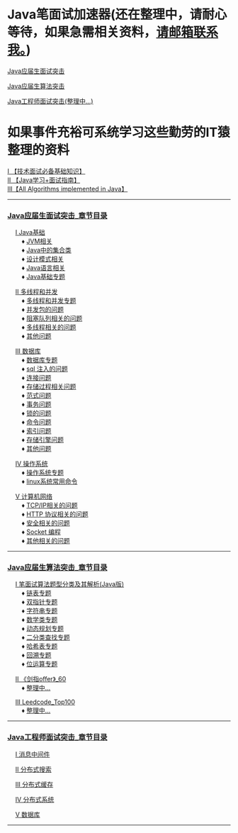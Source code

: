 # Java笔面试加速器(还在整理中，请耐心等待，如果急需相关资料，[请邮箱联系我。](./notes/待整理.md))
<a href="#1">Java应届生面试突击</a> <br>

<a href="#2">Java应届生算法突击</a> <br>

<a href="#3">Java工程师面试突击(整理中...)</a> <br>


# 如果事件充裕可系统学习这些勤劳的IT猿整理的资料
[I  【技术面试必备基础知识】](https://github.com/CyC2018/CS-Notes) <br>
[II 【Java学习+面试指南】](https://github.com/Snailclimb/JavaGuide) <br>
[III【All Algorithms implemented in Java】](https://github.com/TheAlgorithms/Java) <br>

---

### <a href="./Java应届生面试突击_目录.md/#1">Java应届生面试突击_章节目录</a> <br>
&ensp;&ensp; <a href="./Java应届生面试突击_目录.md/#11">I Java基础</a> <br>
&ensp;&ensp;&ensp;&ensp; ♦ <a href="./Java应届生面试突击_目录.md/#111">JVM相关</a> <br>
&ensp;&ensp;&ensp;&ensp; ♦ <a href="./Java应届生面试突击_目录.md/#112">Java中的集合类</a> <br>
&ensp;&ensp;&ensp;&ensp; ♦ <a href="./Java应届生面试突击_目录.md/#113">设计模式相关</a> <br>
&ensp;&ensp;&ensp;&ensp; ♦ <a href="./Java应届生面试突击_目录.md/#114">Java语言相关</a> <br>
&ensp;&ensp;&ensp;&ensp; ♦ <a href="./Java应届生面试突击_目录.md/#115">Java基础专题</a> <br>

&ensp;&ensp; <a href="./Java应届生面试突击_目录.md/#12">II 多线程和并发</a> <br>
&ensp;&ensp;&ensp;&ensp; ♦ <a href="./Java应届生面试突击_目录.md/#121">多线程和并发专题</a> <br>
&ensp;&ensp;&ensp;&ensp; ♦ <a href="./Java应届生面试突击_目录.md/#122">并发包的问题</a> <br>
&ensp;&ensp;&ensp;&ensp; ♦ <a href="./Java应届生面试突击_目录.md/#123">阻塞队列相关的问题</a> <br>
&ensp;&ensp;&ensp;&ensp; ♦ <a href="./Java应届生面试突击_目录.md/#124">多线程相关的问题</a> <br>
&ensp;&ensp;&ensp;&ensp; ♦ <a href="./Java应届生面试突击_目录.md/#125">其他问题</a> <br>

&ensp;&ensp;  <a href="./Java应届生面试突击_目录.md/#13">III 数据库</a> <br>
&ensp;&ensp;&ensp;&ensp; ♦ <a href="./Java应届生面试突击_目录.md/#131">数据库专题</a> <br>
&ensp;&ensp;&ensp;&ensp; ♦ <a href="./Java应届生面试突击_目录.md/#132">sql 注入的问题</a> <br>
&ensp;&ensp;&ensp;&ensp; ♦ <a href="./Java应届生面试突击_目录.md/#133">连接问题</a> <br>
&ensp;&ensp;&ensp;&ensp; ♦ <a href="./Java应届生面试突击_目录.md/#134">存储过程相关问题</a> <br>
&ensp;&ensp;&ensp;&ensp; ♦ <a href="./Java应届生面试突击_目录.md/#135">范式问题</a> <br>
&ensp;&ensp;&ensp;&ensp; ♦ <a href="./Java应届生面试突击_目录.md/#136">事务问题</a> <br>
&ensp;&ensp;&ensp;&ensp; ♦ <a href="./Java应届生面试突击_目录.md/#137">锁的问题</a> <br>
&ensp;&ensp;&ensp;&ensp; ♦ <a href="./Java应届生面试突击_目录.md/#138">命令问题</a> <br>
&ensp;&ensp;&ensp;&ensp; ♦ <a href="./Java应届生面试突击_目录.md/#139">索引问题</a> <br>
&ensp;&ensp;&ensp;&ensp; ♦ <a href="./Java应届生面试突击_目录.md/#1310">存储引擎问题</a> <br>
&ensp;&ensp;&ensp;&ensp; ♦ <a href="./Java应届生面试突击_目录.md/#1311">其他问题</a> <br>

&ensp;&ensp;  <a href="./Java应届生面试突击_目录.md/#14">IV 操作系统</a> <br> 
&ensp;&ensp;&ensp;&ensp; ♦ <a href="./Java应届生面试突击_目录.md/#141">操作系统专题</a> <br>
&ensp;&ensp;&ensp;&ensp; ♦ <a href="./Java应届生面试突击_目录.md/#142">linux系统常用命令</a> <br>

&ensp;&ensp;  <a href="./Java应届生面试突击_目录.md/#15">V 计算机网络</a> <br>
&ensp;&ensp;&ensp;&ensp; ♦ <a href="./Java应届生面试突击_目录.md/#151">TCP/IP相关的问题</a> <br>
&ensp;&ensp;&ensp;&ensp; ♦ <a href="./Java应届生面试突击_目录.md/#152">HTTP 协议相关的问题</a> <br>
&ensp;&ensp;&ensp;&ensp; ♦ <a href="./Java应届生面试突击_目录.md/#153">安全相关的问题</a> <br>
&ensp;&ensp;&ensp;&ensp; ♦ <a href="./Java应届生面试突击_目录.md/#154">Socket 编程</a> <br>
&ensp;&ensp;&ensp;&ensp; ♦ <a href="./Java应届生面试突击_目录.md/#155">其他相关的问题</a> <br>

---

### <a href="./Java应届生算法突击_目录.md/#2">Java应届生算法突击_章节目录</a> <br>
&ensp;&ensp;  <a href="./Java应届生算法突击_目录.md/#21">I 笔面试算法题型分类及其解析(Java版)</a> <br> 
&ensp;&ensp;&ensp;&ensp; ♦ <a href="./Java应届生算法突击_目录.md/#211">链表专题</a> <br>
&ensp;&ensp;&ensp;&ensp; ♦ <a href="./Java应届生算法突击_目录.md/#212">双指针专题</a> <br>
&ensp;&ensp;&ensp;&ensp; ♦ <a href="./Java应届生算法突击_目录.md/#213">字符串专题</a> <br>
&ensp;&ensp;&ensp;&ensp; ♦ <a href="./Java应届生算法突击_目录.md/#214">数学类专题</a> <br>
&ensp;&ensp;&ensp;&ensp; ♦ <a href="./Java应届生算法突击_目录.md/#215">动态规划专题</a> <br>
&ensp;&ensp;&ensp;&ensp; ♦ <a href="./Java应届生算法突击_目录.md/#216">二分类查找专题</a> <br>
&ensp;&ensp;&ensp;&ensp; ♦ <a href="./Java应届生算法突击_目录.md/#217">哈希表专题</a> <br>
&ensp;&ensp;&ensp;&ensp; ♦ <a href="./Java应届生算法突击_目录.md/#218">回溯专题</a> <br>
&ensp;&ensp;&ensp;&ensp; ♦ <a href="./Java应届生算法突击_目录.md/#219">位运算专题</a> <br>

&ensp;&ensp;  <a href="./Java应届生算法突击_目录.md/#22">II 《剑指offer》_60</a> <br> 
&ensp;&ensp;&ensp;&ensp; ♦ <a href="#221">整理中...</a> <br>

&ensp;&ensp;  <a href="./Java应届生算法突击_目录.md/#23">III Leedcode_Top100</a> <br> 
&ensp;&ensp;&ensp;&ensp; ♦ <a href="./Java应届生算法突击_目录.md#231">整理中...</a> <br>

---

### <a href="./Java工程师面试突击_目录.md/#3">Java工程师面试突击_章节目录</a> <br>

&ensp;&ensp;  <a href="./Java工程师面试突击_目录.md/#31">I 消息中间件</a> <br>

&ensp;&ensp;  <a href="./Java工程师面试突击_目录.md/#32">II 分布式搜索</a> <br>

&ensp;&ensp;  <a href="./Java工程师面试突击_目录.md/#33">III 分布式缓存</a> <br>

&ensp;&ensp;  <a href="./Java工程师面试突击_目录.md/#34">IV 分布式系统</a> <br>

&ensp;&ensp;  <a href="./Java工程师面试突击_目录.md/#35">V 数据库</a> <br>

---






